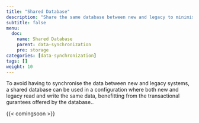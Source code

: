 ```yaml
---
title: "Shared Database"
description: "Share the same database between new and legacy to minimise synchronisation"
subtitle: false
menu:
  doc:
    name: Shared Database
    parent: data-synchronization
    pre: storage
categories: [data-synchronization]
tags: []
weight: 10
---
```


To avoid having to synchronise the data between new and legacy systems, a shared database can be used in a configuration where both new and legacy read and write the same data, benefitting from the transactional gurantees offered by the database..

{{< comingsoon >}}
